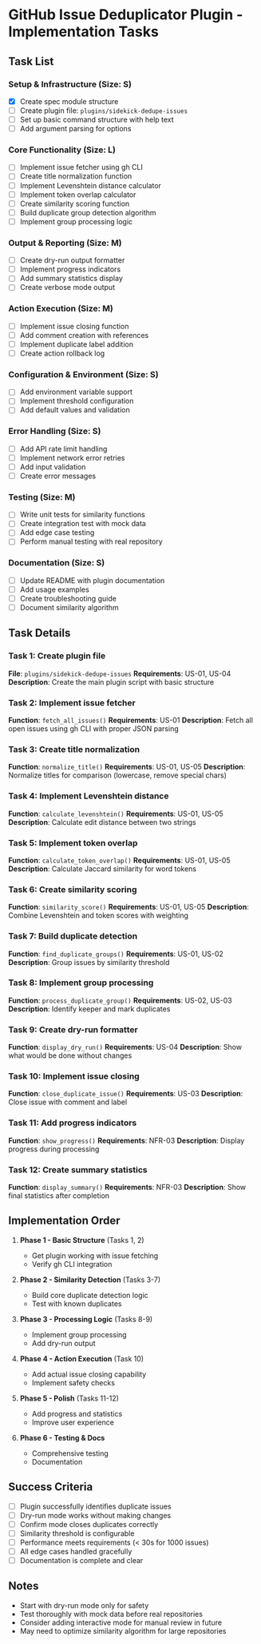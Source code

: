 # GitHub Issue Deduplicator Plugin - Implementation Tasks

## Task List

### Setup & Infrastructure (Size: S)
- [x] Create spec module structure
- [ ] Create plugin file: `plugins/sidekick-dedupe-issues`
- [ ] Set up basic command structure with help text
- [ ] Add argument parsing for options

### Core Functionality (Size: L)
- [ ] Implement issue fetcher using gh CLI
- [ ] Create title normalization function
- [ ] Implement Levenshtein distance calculator
- [ ] Implement token overlap calculator
- [ ] Create similarity scoring function
- [ ] Build duplicate group detection algorithm
- [ ] Implement group processing logic

### Output & Reporting (Size: M)
- [ ] Create dry-run output formatter
- [ ] Implement progress indicators
- [ ] Add summary statistics display
- [ ] Create verbose mode output

### Action Execution (Size: M)
- [ ] Implement issue closing function
- [ ] Add comment creation with references
- [ ] Implement duplicate label addition
- [ ] Create action rollback log

### Configuration & Environment (Size: S)
- [ ] Add environment variable support
- [ ] Implement threshold configuration
- [ ] Add default values and validation

### Error Handling (Size: S)
- [ ] Add API rate limit handling
- [ ] Implement network error retries
- [ ] Add input validation
- [ ] Create error messages

### Testing (Size: M)
- [ ] Write unit tests for similarity functions
- [ ] Create integration test with mock data
- [ ] Add edge case testing
- [ ] Perform manual testing with real repository

### Documentation (Size: S)
- [ ] Update README with plugin documentation
- [ ] Add usage examples
- [ ] Create troubleshooting guide
- [ ] Document similarity algorithm

## Task Details

### Task 1: Create plugin file
**File**: `plugins/sidekick-dedupe-issues`
**Requirements**: US-01, US-04
**Description**: Create the main plugin script with basic structure

### Task 2: Implement issue fetcher
**Function**: `fetch_all_issues()`
**Requirements**: US-01
**Description**: Fetch all open issues using gh CLI with proper JSON parsing

### Task 3: Create title normalization
**Function**: `normalize_title()`
**Requirements**: US-01, US-05
**Description**: Normalize titles for comparison (lowercase, remove special chars)

### Task 4: Implement Levenshtein distance
**Function**: `calculate_levenshtein()`
**Requirements**: US-01, US-05
**Description**: Calculate edit distance between two strings

### Task 5: Implement token overlap
**Function**: `calculate_token_overlap()`
**Requirements**: US-01, US-05
**Description**: Calculate Jaccard similarity for word tokens

### Task 6: Create similarity scoring
**Function**: `similarity_score()`
**Requirements**: US-01, US-05
**Description**: Combine Levenshtein and token scores with weighting

### Task 7: Build duplicate detection
**Function**: `find_duplicate_groups()`
**Requirements**: US-01, US-02
**Description**: Group issues by similarity threshold

### Task 8: Implement group processing
**Function**: `process_duplicate_group()`
**Requirements**: US-02, US-03
**Description**: Identify keeper and mark duplicates

### Task 9: Create dry-run formatter
**Function**: `display_dry_run()`
**Requirements**: US-04
**Description**: Show what would be done without changes

### Task 10: Implement issue closing
**Function**: `close_duplicate_issue()`
**Requirements**: US-03
**Description**: Close issue with comment and label

### Task 11: Add progress indicators
**Function**: `show_progress()`
**Requirements**: NFR-03
**Description**: Display progress during processing

### Task 12: Create summary statistics
**Function**: `display_summary()`
**Requirements**: NFR-03
**Description**: Show final statistics after completion

## Implementation Order

1. **Phase 1 - Basic Structure** (Tasks 1, 2)
   - Get plugin working with issue fetching
   - Verify gh CLI integration

2. **Phase 2 - Similarity Detection** (Tasks 3-7)
   - Build core duplicate detection logic
   - Test with known duplicates

3. **Phase 3 - Processing Logic** (Tasks 8-9)
   - Implement group processing
   - Add dry-run output

4. **Phase 4 - Action Execution** (Task 10)
   - Add actual issue closing capability
   - Implement safety checks

5. **Phase 5 - Polish** (Tasks 11-12)
   - Add progress and statistics
   - Improve user experience

6. **Phase 6 - Testing & Docs**
   - Comprehensive testing
   - Documentation

## Success Criteria

- [ ] Plugin successfully identifies duplicate issues
- [ ] Dry-run mode works without making changes
- [ ] Confirm mode closes duplicates correctly
- [ ] Similarity threshold is configurable
- [ ] Performance meets requirements (< 30s for 1000 issues)
- [ ] All edge cases handled gracefully
- [ ] Documentation is complete and clear

## Notes

- Start with dry-run mode only for safety
- Test thoroughly with mock data before real repositories
- Consider adding interactive mode for manual review in future
- May need to optimize similarity algorithm for large repositories